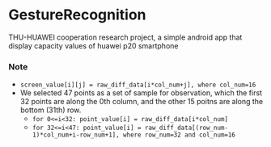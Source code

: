 # GestureRecognition
THU-HUAWEI cooperation research project, a simple android app that display capacity values of huawei p20 smartphone
### Note
- `screen_value[i][j] = raw_diff_data[i*col_num+j], where col_num=16`
- We selected 47 points as a set of sample for observation, which the first 32 points are along the 0th column, and the other 15 poitns are along the bottom (31th) row.
  - `for 0<=i<32: point_value[i] = raw_diff_data[i*col_num]` 
  - `for 32<=i<47: point_value[i] = raw_diff_data[(row_num-1)*col_num+i-row_num+1], where row_num=32 and col_num=16`

